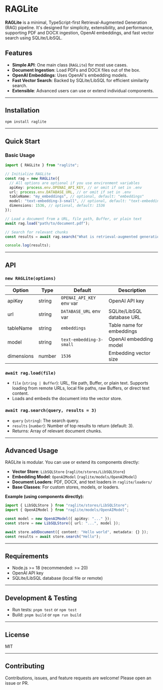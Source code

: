 # RAGLite

**RAGLite** is a minimal, TypeScript-first Retrieval-Augmented Generation (RAG) pipeline. It's designed for simplicity, extensibility, and performance, supporting PDF and DOCX ingestion, OpenAI embeddings, and fast vector search using SQLite/LibSQL.

## Features

- **Simple API**: One main class (`RAGLite`) for most use cases.
- **Document Ingestion**: Load PDFs and DOCX files out of the box.
- **OpenAI Embeddings**: Uses OpenAI's embedding models.
- **Fast Vector Search**: Backed by SQLite/LibSQL for efficient similarity search.
- **Extensible**: Advanced users can use or extend individual components.

---

## Installation

```bash
npm install raglite
```

---

## Quick Start

### Basic Usage

```ts
import { RAGLite } from "raglite";

// Initialize RAGLite
const rag = new RAGLite({
  // All options are optional if you use environment variables
  apiKey: process.env.OPENAI_API_KEY, // or omit if set in .env
  url: process.env.DATABASE_URL, // or omit if set in .env
  tableName: "my_embeddings", // optional, default: "embeddings"
  model: "text-embedding-3-small", // optional, default: "text-embedding-3-small"
  dimensions: 1536, // optional, default: 1536
});

// Load a document from a URL, file path, Buffer, or plain text
await rag.load("path/to/document.pdf");

// Search for relevant chunks
const results = await rag.search("What is retrieval-augmented generation?", 5);

console.log(results);
```

---

## API

### `new RAGLite(options)`

| Option     | Type   | Default                  | Description                |
| ---------- | ------ | ------------------------ | -------------------------- |
| apiKey     | string | `OPENAI_API_KEY` env var | OpenAI API key             |
| url        | string | `DATABASE_URL` env var   | SQLite/LibSQL database URL |
| tableName  | string | `embeddings`             | Table name for embeddings  |
| model      | string | `text-embedding-3-small` | OpenAI embedding model     |
| dimensions | number | `1536`                   | Embedding vector size      |

### `await rag.load(file)`

- `file` (`string | Buffer`): URL, file path, Buffer, or plain text. Supports loading from remote URLs, local file paths, raw Buffers, or direct text content.
- Loads and embeds the document into the vector store.

### `await rag.search(query, results = 3)`

- `query` (`string`): The search query.
- `results` (`number`): Number of top results to return (default: 3).
- Returns: Array of relevant document chunks.

---

## Advanced Usage

RAGLite is modular. You can use or extend its components directly:

- **Vector Store**: `LibSQLStore` (`raglite/stores/LibSQLStore`)
- **Embedding Model**: `OpenAIModel` (`raglite/models/OpenAIModel`)
- **Document Loaders**: PDF, DOCX, and text loaders in `raglite/loaders/`
- **Base Classes**: For custom stores, models, or loaders.

**Example (using components directly):**

```ts
import { LibSQLStore } from "raglite/stores/LibSQLStore";
import { OpenAIModel } from "raglite/models/OpenAIModel";

const model = new OpenAIModel({ apiKey: "..." });
const store = new LibSQLStore({ url: "...", model });

await store.addDocument({ content: "Hello world", metadata: {} });
const results = await store.search("Hello");
```

---

## Requirements

- Node.js >= 18 (recommended: >= 20)
- OpenAI API key
- SQLite/LibSQL database (local file or remote)

---

## Development & Testing

- Run tests: `pnpm test` or `npm test`
- Build: `pnpm build` or `npm run build`

---

## License

MIT

---

## Contributing

Contributions, issues, and feature requests are welcome! Please open an issue or PR.
